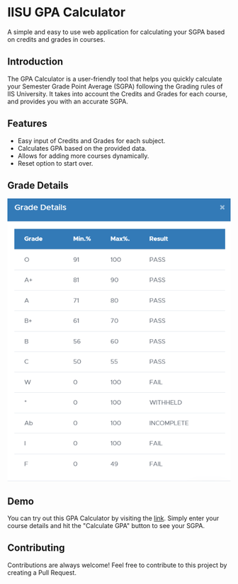 # IISU GPA Calculator

A simple and easy to use web application for calculating your SGPA based on credits and grades in courses.


## Introduction

The GPA Calculator is a user-friendly tool that helps you quickly calculate your Semester Grade Point Average (SGPA) following the Grading rules of IIS University. It takes into account the Credits and Grades for each course, and provides you with an accurate SGPA.

## Features

- Easy input of Credits and Grades for each subject.
- Calculates GPA based on the provided data.
- Allows for adding more courses dynamically.
- Reset option to start over.

## Grade Details

![Grade Rules](Grades.png)

## Demo

You can try out this GPA Calculator by visiting the [link]([https://gpa-calculator-iota-eight.vercel.app/]). Simply enter your course details and hit the "Calculate GPA" button to see your SGPA.

## Contributing
Contributions are always welcome! Feel free to contribute to this project by creating a Pull Request.


